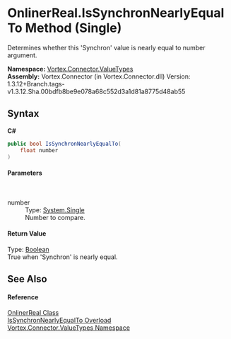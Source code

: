 # OnlinerReal.IsSynchronNearlyEqualTo Method (Single)
 

Determines whether this 'Synchron' value is nearly equal to number argument.

**Namespace:**&nbsp;<a href="N_Vortex_Connector_ValueTypes.md">Vortex.Connector.ValueTypes</a><br />**Assembly:**&nbsp;Vortex.Connector (in Vortex.Connector.dll) Version: 1.3.12+Branch.tags-v1.3.12.Sha.00bdfb8be9e078a68c552d3a1d81a8775d48ab55

## Syntax

**C#**<br />
``` C#
public bool IsSynchronNearlyEqualTo(
	float number
)
```


#### Parameters
&nbsp;<dl><dt>number</dt><dd>Type: <a href="https://docs.microsoft.com/dotnet/api/system.single" target="_blank">System.Single</a><br />Number to compare.</dd></dl>

#### Return Value
Type: <a href="https://docs.microsoft.com/dotnet/api/system.boolean" target="_blank">Boolean</a><br />True when 'Synchron' is nearly equal.

## See Also


#### Reference
<a href="T_Vortex_Connector_ValueTypes_OnlinerReal.md">OnlinerReal Class</a><br /><a href="Overload_Vortex_Connector_ValueTypes_OnlinerReal_IsSynchronNearlyEqualTo.md">IsSynchronNearlyEqualTo Overload</a><br /><a href="N_Vortex_Connector_ValueTypes.md">Vortex.Connector.ValueTypes Namespace</a><br />